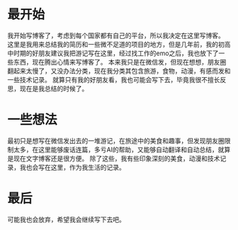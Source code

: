 # 最开始
我开始写博客了，考虑到每个国家都有自己的平台，所以我决定在这里写博客。
这里是我用来总结我的简历和一些微不足道的项目的地方，但是几年前，我的初高中时期的好朋友建议我把游记写在这里，经过找工作的emo之后，我也放下了一些东西，现在腾出心情来写博客了。
本来我只是在微信发，但现在想想，朋友圈翻起来太慢了，又没办法分类，现在我分类其包含旅游，食物，动漫，有感而发和一些技术记录。
就算只有我的好朋友看，我也可能会写下去，毕竟我很不擅长反思，现在是我总结的时候了。
# 一些想法
最初只是想写在微信发出去的一堆游记，在旅途中的美食和趣事，但发现朋友圈限制太多，在这里能够废话连篇，多亏AI的帮助，又能够自动翻译和自动总结，就算是现在文字博客还是很方便。
除了这些，我有些印象深刻的美食，动漫和技术记录，我也会写在这里，作为我生活的记录。
# 最后
可能我也会放弃，希望我会继续写下去吧。
